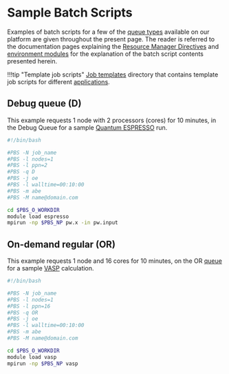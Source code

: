 # Sample Batch Scripts

Examples of batch scripts for a few of the [queue types](../../infrastructure/resource/queues.md) available on our platform are given throughout the present page. The reader is referred to the documentation pages explaining the [Resource Manager Directives](directives.md) and [environment modules](../../cli/modules.md) for the explanation of the batch script contents presented herein.

!!!tip "Template job scripts"
    [Job templates](../../data-on-disk/directories.md#job-script-templates) directory that contains template job scripts for different [applications](../../software/parameters.md).

## Debug queue (D)

This example requests 1 node with 2 processors (cores) for 10 minutes, in the Debug Queue for a sample [Quantum ESPRESSO](../../software-directory/modeling/quantum-espresso.md) run.

```bash
#!/bin/bash

#PBS -N job_name
#PBS -l nodes=1
#PBS -l ppn=2
#PBS -q D
#PBS -j oe
#PBS -l walltime=00:10:00
#PBS -m abe
#PBS -M name@domain.com

cd $PBS_O_WORKDIR
module load espresso
mpirun -np $PBS_NP pw.x -in pw.input
```

## On-demand regular (OR)

This example requests 1 node and 16 cores for 10 minutes, on the OR [queue](../../infrastructure/resource/queues.md) for a sample [VASP](../../software-directory/modeling/quantum-espresso.md) calculation.

```bash
#!/bin/bash

#PBS -N job_name
#PBS -l nodes=1
#PBS -l ppn=16
#PBS -q OR
#PBS -j oe
#PBS -l walltime=00:10:00
#PBS -m abe
#PBS -M name@domain.com

cd $PBS_O_WORKDIR
module load vasp
mpirun -np $PBS_NP vasp
```
